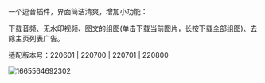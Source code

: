 一个逗音插件，界面简洁清爽，增加小功能：

下载音频、无水印视频、图文的组图(单击下载当前图片，长按下载全部组图)、去除主页列表广告。

适配版本号：220601 | 220700 | 220701 | 220800

![1665564692302](https://user-images.githubusercontent.com/1235777/195297083-60fb3946-5150-4be9-bd6b-9f44db45b60f.jpg)

